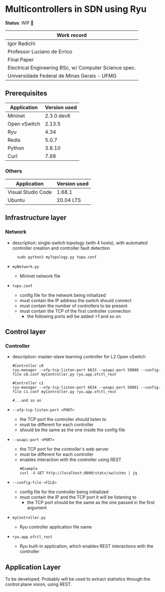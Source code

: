 # Multicontrollers in SDN using Ryu

**Status**: WIP 🚧

|Work record|
|---|
|Igor Radichi|
|Professor Luciano de Errico|
|Final Paper|
|Electrical Engineering BSc, w/ Computer Science spec.|
|Universidade Federal de Minas Gerais - UFMG|

## Prerequisites
|Application|Version used|
|---|---|
|Mininet|2.3.0.dev6|
|Open vSwitch|2.13.5|
|Ryu|4.34|
|Redis|5.0.7|
|Python|3.8.10|
|Curl|7.68|

### Others
|Application|Version used|
|---|---|
|Visual Studio Code|1.68.1|
|Ubuntu|20.04 LTS| 
## Infrastructure layer
### Network
- description: single-switch topology (with 4 hosts), with automated controller creation and controller fault detection

  ```
    sudo python3 myTopology.py topo.conf
  ```
- ```myNetwork.py```
  - Mininet network file
- ```topo.conf```
  - config file for the network being initialized
  - must contain the IP address the switch should connect
  - must contain the number of controllers to be present
  - must contain the TCP of the first controller connection
    - the following ports will be added +1 and so on
  
## Control layer
### Controller

- description: master-slave learning controller for L2 Open vSwitch

  ```
  #Controller c0
  ryu-manager --ofp-tcp-listen-port 6633 --wsapi-port 50000 --config-file c0.conf myController.py ryu.app.ofctl_rest

  #Controller c1
  ryu-manager --ofp-tcp-listen-port 6634 --wsapi-port 50001 --config-file c1.conf myController.py ryu.app.ofctl_rest

  #...and so on
  ```
- ```--ofp-tcp-listen-port <PORT>```
  - the TCP port the controller should listen to
  - must be different for each controller
  - should be the same as the one inside the config file
- ```--wsapi-port <PORT>```
  - the TCP port for the controller's web server
  - must be different for each controller
  - enables interaction with the controller using REST
    ```
    #Example
    curl -X GET http://localhost:8080/stats/switches | jq
    ```
- ```--config-file <FILE>```
  - config file for the controller being initialized
  - must contain the IP and the TCP port it will be listening to
    - the TCP port should be the same as the one passed in the first argument
- ```myController.py```
  - Ryu controller application file name
- ```ryu.app.ofctl_rest``` 
  - Ryu built-in application, which enables REST interactions with the controller

## Application Layer

To be developed. Probably will be used to extract statistics through the control plane vision, using REST.